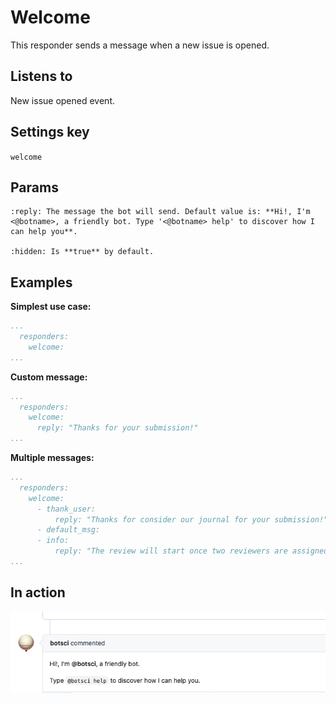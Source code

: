 Welcome
=======

This responder sends a message when a new issue is opened.

## Listens to

New issue opened event.

## Settings key

`welcome`

## Params
```eval_rst
:reply: The message the bot will send. Default value is: **Hi!, I'm <@botname>, a friendly bot. Type '<@botname> help' to discover how I can help you**.

:hidden: Is **true** by default.

```

## Examples

**Simplest use case:**
```yaml
...
  responders:
    welcome:
...
```

**Custom message:**
```yaml
...
  responders:
    welcome:
      reply: "Thanks for your submission!"
...
```

**Multiple messages:**
```yaml
...
  responders:
    welcome:
      - thank_user:
          reply: "Thanks for consider our journal for your submission!"
      - default_msg:
      - info:
          reply: "The review will start once two reviewers are assigned, please stay tuned."
...
```
## In action

![](../images/responders/welcome.png "Welcome responder in action")

